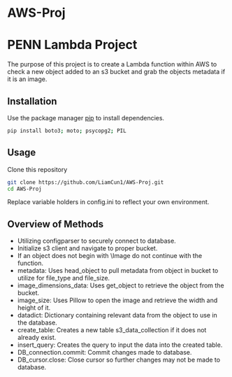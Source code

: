 # AWS-Proj

 # PENN Lambda Project  

 The purpose of this project is to create a Lambda function within AWS to check a new object added to an s3 bucket and grab the objects metadata if it is an image.  

 ## Installation  

 Use the package manager [pip](https://pip.pypa.io/en/stable) to install dependencies.  

```bash
pip install boto3; moto; psycopg2; PIL
```  

## Usage  

Clone this repository

```bash
git clone https://github.com/LiamCun1/AWS-Proj.git
cd AWS-Proj
```  

Replace variable holders in config.ini to reflect your own environment.

## Overview of Methods  

- Utilizing configparser to securely connect to database.
- Initialize s3 client and navigate to proper bucket.
- If an object does not begin with \Image do not continue with the function.
- metadata: Uses head_object to pull metadata from object in bucket to utilize for file_type and file_size.
- image_dimensions_data: Uses get_object to retrieve the object from the bucket.
- image_size: Uses Pillow to open the image and retrieve the width and height of it.
- datadict: Dictionary containing relevant data from the object to use in the database.
- create_table: Creates a new table s3_data_collection if it does not already exist.
- insert_query: Creates the query to input the data into the created table.
- DB_connection.commit: Commit changes made to database.
- DB_cursor.close: Close cursor so further changes may not be made to database.
